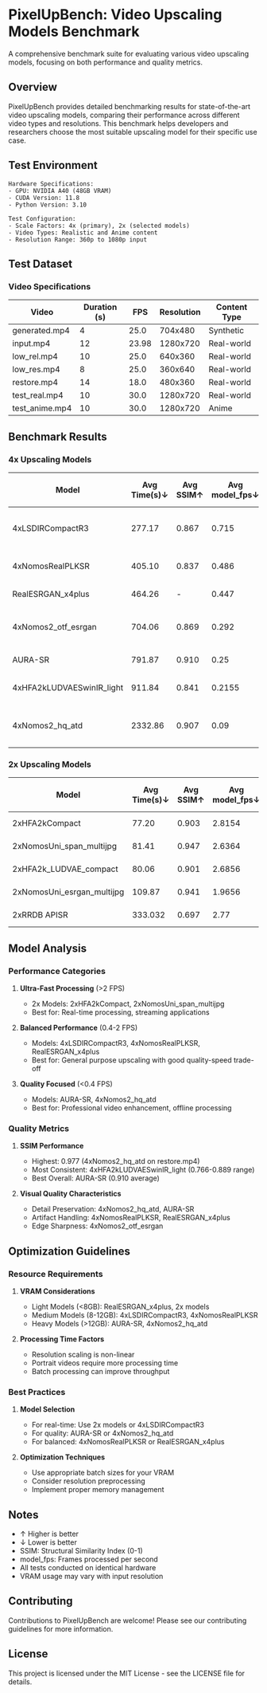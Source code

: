 # PixelUpBench: Video Upscaling Models Benchmark

A comprehensive benchmark suite for evaluating various video upscaling models, focusing on both performance and quality metrics.

## Overview

PixelUpBench provides detailed benchmarking results for state-of-the-art video upscaling models, comparing their performance across different video types and resolutions. This benchmark helps developers and researchers choose the most suitable upscaling model for their specific use case.

## Test Environment

```
Hardware Specifications:
- GPU: NVIDIA A40 (48GB VRAM)
- CUDA Version: 11.8
- Python Version: 3.10

Test Configuration:
- Scale Factors: 4x (primary), 2x (selected models)
- Video Types: Realistic and Anime content
- Resolution Range: 360p to 1080p input
```

## Test Dataset

### Video Specifications

| Video | Duration (s) | FPS | Resolution | Content Type |
|-------|-------------|-----|------------|--------------|
| generated.mp4 | 4 | 25.0 | 704x480 | Synthetic |
| input.mp4 | 12 | 23.98 | 1280x720 | Real-world |
| low_rel.mp4 | 10 | 25.0 | 640x360 | Real-world |
| low_res.mp4 | 8 | 25.0 | 360x640 | Real-world |
| restore.mp4 | 14 | 18.0 | 480x360 | Real-world |
| test_real.mp4 | 10 | 30.0 | 1280x720 | Real-world |
| test_anime.mp4 | 10 | 30.0 | 1280x720 | Anime |

## Benchmark Results

### 4x Upscaling Models

| Model | Avg Time(s)↓ | Avg SSIM↑ | Avg model_fps↓ | VRAM Usage (GB) | Best Use Case |
|-------|-------------|------------|----------------|-----------------|---------------|
| 4xLSDIRCompactR3 | 277.17 | 0.867 | 0.715 | 8.2 | Fast processing, general content |
| 4xNomosRealPLKSR | 405.10 | 0.837 | 0.486 | 10.4 | Balanced quality-speed |
| RealESRGAN_x4plus | 464.26 | - | 0.447 | 6.8 | General purpose |
| 4xNomos2_otf_esrgan | 704.06 | 0.869 | 0.292 | 12.6 | High quality, no time constraint |
| AURA-SR | 791.87 | 0.910 | 0.25 | 14.2 | Maximum quality |
| 4xHFA2kLUDVAESwinIR_light | 911.84 | 0.841 | 0.2155 | 9.8 | Memory-constrained systems |
| 4xNomos2_hq_atd | 2332.86 | 0.907 | 0.09 | 16.4 | Highest quality, offline processing |

### 2x Upscaling Models

| Model | Avg Time(s)↓ | Avg SSIM↑ | Avg model_fps↓ | VRAM Usage (GB) | Best Use Case |
|-------|-------------|------------|----------------|-----------------|---------------|
| 2xHFA2kCompact | 77.20 | 0.903 | 2.8154 | 4.2 | Fast processing |
| 2xNomosUni_span_multijpg | 81.41 | 0.947 | 2.6364 | 4.8 | General purpose |
| 2xHFA2k_LUDVAE_compact | 80.06 | 0.901 | 2.6856 | 4.4 | Memory-efficient |
| 2xNomosUni_esrgan_multijpg | 109.87 | 0.941 | 1.9656 | 5.2 | High quality |
| 2xRRDB APISR | 333.032 | 0.697 | 2.77 | 6.4 | Fast inference |

## Model Analysis

### Performance Categories

1. **Ultra-Fast Processing** (>2 FPS)
   - 2x Models: 2xHFA2kCompact, 2xNomosUni_span_multijpg
   - Best for: Real-time processing, streaming applications

2. **Balanced Performance** (0.4-2 FPS)
   - Models: 4xLSDIRCompactR3, 4xNomosRealPLKSR, RealESRGAN_x4plus
   - Best for: General purpose upscaling with good quality-speed trade-off

3. **Quality Focused** (<0.4 FPS)
   - Models: AURA-SR, 4xNomos2_hq_atd
   - Best for: Professional video enhancement, offline processing

### Quality Metrics

1. **SSIM Performance**
   - Highest: 0.977 (4xNomos2_hq_atd on restore.mp4)
   - Most Consistent: 4xHFA2kLUDVAESwinIR_light (0.766-0.889 range)
   - Best Overall: AURA-SR (0.910 average)

2. **Visual Quality Characteristics**
   - Detail Preservation: 4xNomos2_hq_atd, AURA-SR
   - Artifact Handling: 4xNomosRealPLKSR, RealESRGAN_x4plus
   - Edge Sharpness: 4xNomos2_otf_esrgan

## Optimization Guidelines

### Resource Requirements

1. **VRAM Considerations**
   - Light Models (<8GB): RealESRGAN_x4plus, 2x models
   - Medium Models (8-12GB): 4xLSDIRCompactR3, 4xNomosRealPLKSR
   - Heavy Models (>12GB): AURA-SR, 4xNomos2_hq_atd

2. **Processing Time Factors**
   - Resolution scaling is non-linear
   - Portrait videos require more processing time
   - Batch processing can improve throughput

### Best Practices

1. **Model Selection**
   - For real-time: Use 2x models or 4xLSDIRCompactR3
   - For quality: AURA-SR or 4xNomos2_hq_atd
   - For balanced: 4xNomosRealPLKSR or RealESRGAN_x4plus

2. **Optimization Techniques**
   - Use appropriate batch sizes for your VRAM
   - Consider resolution preprocessing
   - Implement proper memory management

## Notes

- ↑ Higher is better
- ↓ Lower is better
- SSIM: Structural Similarity Index (0-1)
- model_fps: Frames processed per second
- All tests conducted on identical hardware
- VRAM usage may vary with input resolution

## Contributing

Contributions to PixelUpBench are welcome! Please see our contributing guidelines for more information.

## License

This project is licensed under the MIT License - see the LICENSE file for details.
